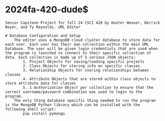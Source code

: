 # 2024fa-420-dude$
    Senior Capstone Project for fall 24 CSCI 420 by Hunter Weaver, Derrick Boyer, and Ty Reynolds. UML Editor

    # Database Configuration and Setup
        The editor uses a MongoDB cloud cluster database to store data for each user. Each user has their own collection within the main UML Database. The user will be given login credentials that are used when the program is launched to connect to their specific collection of data. Each collection is made up of 5 various JSON objects:
            1. Project Objects for saving/loading specific projects
            2. Class Objects for storing info on specific classes
            3. Relationship Objects for storing relationships between classes
            4. Attribute Objects that are stored within class objects to store attribute data for classes
            5. 1 Authorization Object per collection to ensure that the correct username/password combination was used to login to the program.
        The only thing database specific thing needed to run the program is the MongoDB Python library which can be installed with the following shell script:
            pip install pymongo